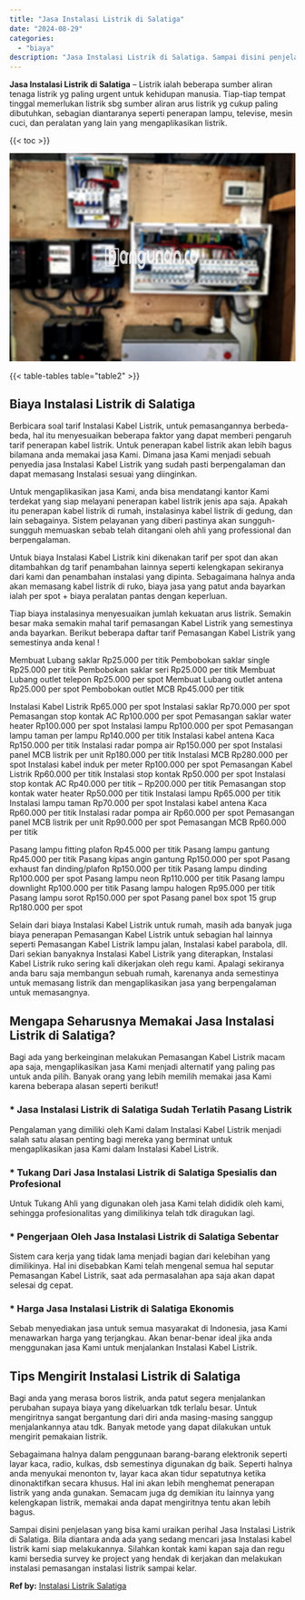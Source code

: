 ```yaml
---
title: "Jasa Instalasi Listrik di Salatiga"
date: "2024-08-29"
categories: 
  - "biaya"
description: "Jasa Instalasi Listrik di Salatiga. Sampai disini penjelasan yang bisa kami uraikan perihal Jasa Instalasi Listrik di Salatiga. Bila diantara anda ada yang s..."
---
```


**Jasa Instalasi Listrik di Salatiga** – Listrik ialah beberapa sumber aliran tenaga listrik yg paling urgent untuk kehidupan manusia. Tiap-tiap tempat tinggal memerlukan listrik sbg sumber aliran arus listrik yg cukup paling dibutuhkan, sebagian diantaranya seperti penerapan lampu, televise, mesin cuci, dan peralatan yang lain yang mengaplikasikan listrik.

{{< toc >}}

![Jasa Instalasi Listrik di Salatiga](/images/instalasi-listrik-murah10.png)

{{< table-tables table="table2" >}}

## Biaya Instalasi Listrik di Salatiga

Berbicara soal tarif Instalasi Kabel Listrik, untuk pemasangannya berbeda-beda, hal itu menyesuaikan beberapa faktor yang dapat memberi pengaruh tarif penerapan kabel listrik. Untuk penerapan kabel listrik akan lebih bagus bilamana anda memakai jasa Kami. Dimana jasa Kami menjadi sebuah penyedia jasa Instalasi Kabel Listrik yang sudah pasti berpengalaman dan dapat memasang Instalasi sesuai yang diinginkan.

Untuk mengaplikasikan jasa Kami, anda bisa mendatangi kantor Kami terdekat yang siap melayani penerapan kabel listrik jenis apa saja. Apakah itu penerapan kabel listrik di rumah, instalasinya kabel listrik di gedung, dan lain sebagainya. Sistem pelayanan yang diberi pastinya akan sungguh-sungguh memuaskan sebab telah ditangani oleh ahli yang professional dan berpengalaman.

Untuk biaya Instalasi Kabel Listrik kini dikenakan tarif per spot dan akan ditambahkan dg tarif penambahan lainnya seperti kelengkapan sekiranya dari kami dan penambahan instalasi yang dipinta. Sebagaimana halnya anda akan memasang kabel listrik di ruko, biaya jasa yang patut anda bayarkan ialah per spot + biaya peralatan pantas dengan keperluan.

Tiap biaya instalasinya menyesuaikan jumlah kekuatan arus listrik. Semakin besar maka semakin mahal tarif pemasangan Kabel Listrik yang semestinya anda bayarkan. Berikut beberapa daftar tarif Pemasangan Kabel Listrik yang semestinya anda kenal !

Membuat Lubang saklar Rp25.000 per titik Pembobokan saklar single Rp25.000 per titik Pembobokan saklar seri Rp25.000 per titik Membuat Lubang outlet telepon Rp25.000 per spot Membuat Lubang outlet antena Rp25.000 per spot Pembobokan outlet MCB Rp45.000 per titik

Instalasi Kabel Listrik Rp65.000 per spot Instalasi saklar Rp70.000 per spot Pemasangan stop kontak AC Rp100.000 per spot Pemasangan saklar water heater Rp100.000 per spot Instalasi lampu Rp100.000 per spot Pemasangan lampu taman per lampu Rp140.000 per titik Instalasi kabel antena Kaca Rp150.000 per titik Instalasi radar pompa air Rp150.000 per spot Instalasi panel MCB listrik per unit Rp180.000 per titik Instalasi MCB Rp280.000 per spot Instalasi kabel induk per meter Rp100.000 per spot Pemasangan Kabel Listrik Rp60.000 per titik Instalasi stop kontak Rp50.000 per spot Instalasi stop kontak AC Rp40.000 per titik – Rp200.000 per titik Pemasangan stop kontak water heater Rp50.000 per titik Instalasi lampu Rp65.000 per titik Instalasi lampu taman Rp70.000 per spot Instalasi kabel antena Kaca Rp60.000 per titik Instalasi radar pompa air Rp60.000 per spot Pemasangan panel MCB listrik per unit Rp90.000 per spot Pemasangan MCB Rp60.000 per titik

Pasang lampu fitting plafon Rp45.000 per titik Pasang lampu gantung Rp45.000 per titik Pasang kipas angin gantung Rp150.000 per spot Pasang exhaust fan dinding/plafon Rp150.000 per titik Pasang lampu dinding Rp100.000 per spot Pasang lampu neon Rp110.000 per titik Pasang lampu downlight Rp100.000 per titik Pasang lampu halogen Rp95.000 per titik Pasang lampu sorot Rp150.000 per spot Pasang panel box spot 15 grup Rp180.000 per spot

Selain dari biaya Instalasi Kabel Listrik untuk rumah, masih ada banyak juga biaya penerapan Pemasangan Kabel Listrik untuk sebagian hal lainnya seperti Pemasangan Kabel Listrik lampu jalan, Instalasi kabel parabola, dll. Dari sekian banyaknya Instalasi Kabel Listrik yang diterapkan, Instalasi Kabel Listrik ruko sering kali dikerjakan oleh regu kami. Apalagi sekiranya anda baru saja membangun sebuah rumah, karenanya anda semestinya untuk memasang listrik dan mengaplikasikan jasa yang berpengalaman untuk memasangnya.

## Mengapa Seharusnya Memakai Jasa Instalasi Listrik di Salatiga?

Bagi ada yang berkeinginan melakukan Pemasangan Kabel Listrik macam apa saja, mengaplikasikan jasa Kami menjadi alternatif yang paling pas untuk anda pilih. Banyak orang yang lebih memilih memakai jasa Kami karena beberapa alasan seperti berikut!

### \* Jasa Instalasi Listrik di Salatiga Sudah Terlatih Pasang Listrik

Pengalaman yang dimiliki oleh Kami dalam Instalasi Kabel Listrik menjadi salah satu alasan penting bagi mereka yang berminat untuk mengaplikasikan jasa Kami dalam Instalasi Kabel Listrik.

### \* Tukang Dari Jasa Instalasi Listrik di Salatiga Spesialis dan Profesional

Untuk Tukang Ahli yang digunakan oleh jasa Kami telah dididik oleh kami, sehingga profesionalitas yang dimilikinya telah tdk diragukan lagi.

### \* Pengerjaan Oleh Jasa Instalasi Listrik di Salatiga Sebentar

Sistem cara kerja yang tidak lama menjadi bagian dari kelebihan yang dimilikinya. Hal ini disebabkan Kami telah mengenal semua hal seputar Pemasangan Kabel Listrik, saat ada permasalahan apa saja akan dapat selesai dg cepat.

### \* Harga Jasa Instalasi Listrik di Salatiga Ekonomis

Sebab menyediakan jasa untuk semua masyarakat di Indonesia, jasa Kami menawarkan harga yang terjangkau. Akan benar-benar ideal jika anda menggunakan jasa Kami untuk menjalankan Instalasi Kabel Listrik.

## Tips Mengirit Instalasi Listrik di Salatiga


Bagi anda yang merasa boros listrik, anda patut segera menjalankan perubahan supaya biaya yang dikeluarkan tdk terlalu besar. Untuk mengiritnya sangat bergantung dari diri anda masing-masing sanggup menjalankannya atau tdk. Banyak metode yang dapat dilakukan untuk mengirit pemakaian listrik.

Sebagaimana halnya dalam penggunaan barang-barang elektronik seperti layar kaca, radio, kulkas, dsb semestinya digunakan dg baik. Seperti halnya anda menyukai menonton tv, layar kaca akan tidur sepatutnya ketika dinonaktifkan secara khusus. Hal ini akan lebih menghemat penerapan listrik yang anda gunakan. Semacam juga dg demikian itu lainnya yang kelengkapan listrik, memakai anda dapat mengiritnya tentu akan lebih bagus.

Sampai disini penjelasan yang bisa kami uraikan perihal Jasa Instalasi Listrik di Salatiga. Bila diantara anda ada yang sedang mencari jasa Instalasi kabel listrik kami siap melakukannya. Silahkan kontak kami kapan saja dan regu kami bersedia survey ke project yang hendak di kerjakan dan melakukan instalasi pemasangan instalasi listrik sampai kelar.

**Ref by:** [Instalasi Listrik Salatiga](https://id.wikipedia.org/wiki/Instalasi)

